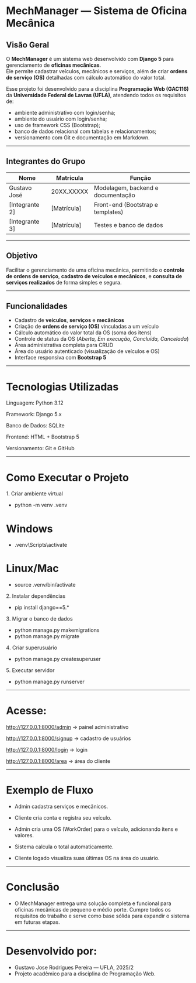 #  MechManager — Sistema de Oficina Mecânica

##  Visão Geral
O **MechManager** é um sistema web desenvolvido com **Django 5** para gerenciamento de **oficinas mecânicas**.  
Ele permite cadastrar veículos, mecânicos e serviços, além de criar **ordens de serviço (OS)** detalhadas com cálculo automático do valor total.

Esse projeto foi desenvolvido para a disciplina **Programação Web (GAC116)** da **Universidade Federal de Lavras (UFLA)**, atendendo todos os requisitos de:
- ambiente administrativo com login/senha;  
- ambiente do usuário com login/senha;  
- uso de framework CSS (Bootstrap);  
- banco de dados relacional com tabelas e relacionamentos;  
- versionamento com Git e documentação em Markdown.

---

##  Integrantes do Grupo
| Nome | Matrícula | Função |
|------|------------|--------|
| Gustavo José | 20XX.XXXXX | Modelagem, backend e documentação |
| [Integrante 2] | [Matrícula] | Front-end (Bootstrap e templates) |
| [Integrante 3] | [Matrícula] | Testes e banco de dados |

---

##  Objetivo
Facilitar o gerenciamento de uma oficina mecânica, permitindo o **controle de ordens de serviço**, **cadastro de veículos e mecânicos**, e **consulta de serviços realizados** de forma simples e segura.

---

##  Funcionalidades
- Cadastro de **veículos**, **serviços** e **mecânicos**  
- Criação de **ordens de serviço (OS)** vinculadas a um veículo  
- Cálculo automático do valor total da OS (soma dos itens)  
- Controle de status da OS (*Aberta, Em execução, Concluída, Cancelada*)  
- Área administrativa completa para CRUD  
- Área do usuário autenticado (visualização de veículos e OS)  
- Interface responsiva com **Bootstrap 5**

---

#  Tecnologias Utilizadas

Linguagem: Python 3.12

Framework: Django 5.x

Banco de Dados: SQLite

Frontend: HTML + Bootstrap 5

Versionamento: Git e GitHub

---

#  Como Executar o Projeto

1️. Criar ambiente virtual
   - python -m venv .venv

# Windows
   - .venv\Scripts\activate
# Linux/Mac
   - source .venv/bin/activate


2️. Instalar dependências
   - pip install django==5.*


3️. Migrar o banco de dados
   - python manage.py makemigrations
   - python manage.py migrate


4️. Criar superusuário
   - python manage.py createsuperuser

5️. Executar servidor
   - python manage.py runserver

---

# Acesse:

http://127.0.0.1:8000/admin
 → painel administrativo

http://127.0.0.1:8000/signup
 → cadastro de usuários

http://127.0.0.1:8000/login
 → login

http://127.0.0.1:8000/area
 → área do cliente

---

 #  Exemplo de Fluxo

 - Admin cadastra serviços e mecânicos.

 - Cliente cria conta e registra seu veículo.

 - Admin cria uma OS (WorkOrder) para o veículo, adicionando itens e valores.

 - Sistema calcula o total automaticamente.

 - Cliente logado visualiza suas últimas OS na área do usuário.

---

#  Conclusão

 - O MechManager entrega uma solução completa e funcional para oficinas mecânicas de pequeno e médio porte.
 Cumpre todos os requisitos do trabalho e serve como base sólida para expandir o sistema em futuras etapas.

---

 # Desenvolvido por:
 - Gustavo Jose Rodrigues Pereira — UFLA, 2025/2
 - Projeto acadêmico para a disciplina de Programação Web.